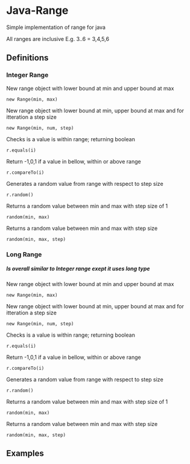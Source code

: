 # Java-Range
Simple implementation of range for java

All ranges are inclusive E.g. 3..6 = 3,4,5,6

## Definitions
### Integer Range
New range object with lower bound at min and upper bound at max
```
new Range(min, max)
```
New range object with lower bound at min, upper bound at max and for itteration a step size
```
new Range(min, num, step)
```
Checks is a value is within range; returning boolean
```
r.equals(i)
```
Return -1,0,1 if a value in bellow, within or above range
```
r.compareTo(i) 
```
Generates a random value from range with respect to step size
```
r.random()
```
Returns a random value between min and max with step size of 1
```
random(min, max)
```
Returns a random value between min and max with step size
```
random(min, max, step)
```

### Long Range
##### Is overall similar to Integer range exept it uses long type

New range object with lower bound at min and upper bound at max
```
new Range(min, max)
```
New range object with lower bound at min, upper bound at max and for itteration a step size
```
new Range(min, num, step)
```
Checks is a value is within range; returning boolean
```
r.equals(i)
```
Return -1,0,1 if a value in bellow, within or above range
```
r.compareTo(i) 
```
Generates a random value from range with respect to step size
```
r.random()
```
Returns a random value between min and max with step size of 1
```
random(min, max)
```
Returns a random value between min and max with step size
```
random(min, max, step)
```

## Examples
